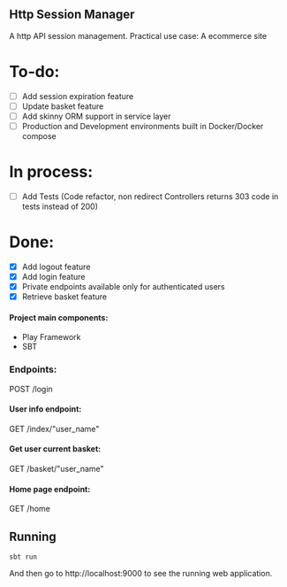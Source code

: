
## Http Session Manager
A http API session management.
Practical use case: A ecommerce site


# To-do:
- [ ] Add session expiration feature
- [ ] Update basket feature
- [ ] Add skinny ORM support in service layer
- [ ] Production and Development environments built in Docker/Docker compose

# In process:
- [ ] Add Tests (Code refactor, non redirect Controllers returns 303 code in tests instead of 200)
# Done:
- [x] Add logout feature
- [x] Add login feature
- [x] Private endpoints available only for authenticated users
- [x] Retrieve basket feature

#### Project main components:
* Play Framework
* SBT

### Endpoints:
POST /login 

#### User info endpoint:

GET  /index/"user_name" 

#### Get user current basket:

GET  /basket/"user_name"


#### Home page endpoint:
GET  /home


## Running

```
sbt run
```

And then go to http://localhost:9000 to see the running web application.


